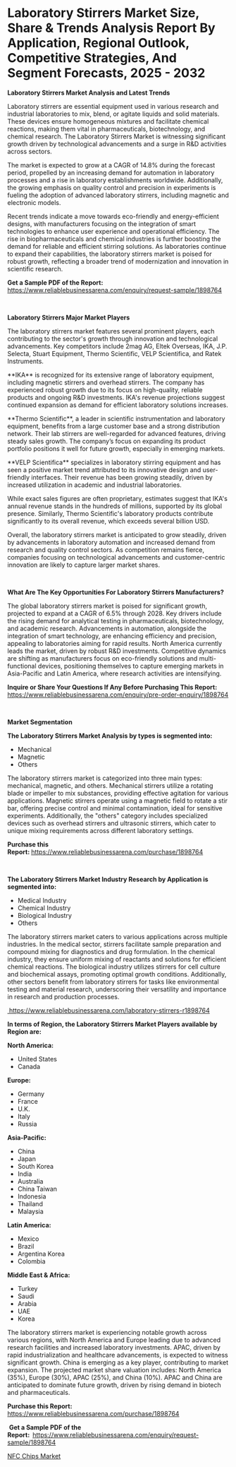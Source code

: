 <p><h1>Laboratory Stirrers Market Size, Share & Trends Analysis Report By Application, Regional Outlook, Competitive Strategies, And Segment Forecasts, 2025 - 2032</h1></p><p><strong>Laboratory Stirrers Market Analysis and Latest Trends</strong></p>
<p><p>Laboratory stirrers are essential equipment used in various research and industrial laboratories to mix, blend, or agitate liquids and solid materials. These devices ensure homogeneous mixtures and facilitate chemical reactions, making them vital in pharmaceuticals, biotechnology, and chemical research. The Laboratory Stirrers Market is witnessing significant growth driven by technological advancements and a surge in R&D activities across sectors.</p><p>The market is expected to grow at a CAGR of 14.8% during the forecast period, propelled by an increasing demand for automation in laboratory processes and a rise in laboratory establishments worldwide. Additionally, the growing emphasis on quality control and precision in experiments is fueling the adoption of advanced laboratory stirrers, including magnetic and electronic models. </p><p>Recent trends indicate a move towards eco-friendly and energy-efficient designs, with manufacturers focusing on the integration of smart technologies to enhance user experience and operational efficiency. The rise in biopharmaceuticals and chemical industries is further boosting the demand for reliable and efficient stirring solutions. As laboratories continue to expand their capabilities, the laboratory stirrers market is poised for robust growth, reflecting a broader trend of modernization and innovation in scientific research.</p></p>
<p><strong>Get a Sample PDF of the Report:&nbsp;</strong> <a href="https://www.reliablebusinessarena.com/enquiry/request-sample/1898764?utm_campaign=1892&utm_medium=2&utm_source=Github&utm_content=ia&utm_term=08042025&utm_id=laboratory-stirrers">https://www.reliablebusinessarena.com/enquiry/request-sample/1898764</a></p>
<p>&nbsp;</p>
<p><strong>Laboratory Stirrers Major Market Players</strong></p>
<p><p>The laboratory stirrers market features several prominent players, each contributing to the sector's growth through innovation and technological advancements. Key competitors include 2mag AG, Eltek Overseas, IKA, J.P. Selecta, Stuart Equipment, Thermo Scientific, VELP Scientifica, and Ratek Instruments.</p><p>**IKA** is recognized for its extensive range of laboratory equipment, including magnetic stirrers and overhead stirrers. The company has experienced robust growth due to its focus on high-quality, reliable products and ongoing R&D investments. IKA's revenue projections suggest continued expansion as demand for efficient laboratory solutions increases.</p><p>**Thermo Scientific**, a leader in scientific instrumentation and laboratory equipment, benefits from a large customer base and a strong distribution network. Their lab stirrers are well-regarded for advanced features, driving steady sales growth. The company’s focus on expanding its product portfolio positions it well for future growth, especially in emerging markets.</p><p>**VELP Scientifica** specializes in laboratory stirring equipment and has seen a positive market trend attributed to its innovative design and user-friendly interfaces. Their revenue has been growing steadily, driven by increased utilization in academic and industrial laboratories.</p><p>While exact sales figures are often proprietary, estimates suggest that IKA's annual revenue stands in the hundreds of millions, supported by its global presence. Similarly, Thermo Scientific's laboratory products contribute significantly to its overall revenue, which exceeds several billion USD.</p><p>Overall, the laboratory stirrers market is anticipated to grow steadily, driven by advancements in laboratory automation and increased demand from research and quality control sectors. As competition remains fierce, companies focusing on technological advancements and customer-centric innovation are likely to capture larger market shares.</p></p>
<p>&nbsp;</p>
<p><strong>What Are The Key Opportunities For Laboratory Stirrers Manufacturers?</strong></p>
<p><p>The global laboratory stirrers market is poised for significant growth, projected to expand at a CAGR of 6.5% through 2028. Key drivers include the rising demand for analytical testing in pharmaceuticals, biotechnology, and academic research. Advancements in automation, alongside the integration of smart technology, are enhancing efficiency and precision, appealing to laboratories aiming for rapid results. North America currently leads the market, driven by robust R&D investments. Competitive dynamics are shifting as manufacturers focus on eco-friendly solutions and multi-functional devices, positioning themselves to capture emerging markets in Asia-Pacific and Latin America, where research activities are intensifying.</p></p>
<p><strong>Inquire or Share Your Questions If Any Before Purchasing This Report:</strong> <a href="https://www.reliablebusinessarena.com/enquiry/pre-order-enquiry/1898764?utm_campaign=1892&utm_medium=2&utm_source=Github&utm_content=ia&utm_term=08042025&utm_id=laboratory-stirrers">https://www.reliablebusinessarena.com/enquiry/pre-order-enquiry/1898764</a></p>
<p>&nbsp;</p>
<p><strong>Market Segmentation</strong></p>
<p><strong>The Laboratory Stirrers Market Analysis by types is segmented into:</strong></p>
<p><ul><li>Mechanical</li><li>Magnetic</li><li>Others</li></ul></p>
<p><p>The laboratory stirrers market is categorized into three main types: mechanical, magnetic, and others. Mechanical stirrers utilize a rotating blade or impeller to mix substances, providing effective agitation for various applications. Magnetic stirrers operate using a magnetic field to rotate a stir bar, offering precise control and minimal contamination, ideal for sensitive experiments. Additionally, the "others" category includes specialized devices such as overhead stirrers and ultrasonic stirrers, which cater to unique mixing requirements across different laboratory settings.</p></p>
<p><strong>Purchase this Report:&nbsp;</strong><a href="https://www.reliablebusinessarena.com/purchase/1898764?utm_campaign=1892&utm_medium=2&utm_source=Github&utm_content=ia&utm_term=08042025&utm_id=laboratory-stirrers">https://www.reliablebusinessarena.com/purchase/1898764</a></p>
<p>&nbsp;</p>
<p><strong>The Laboratory Stirrers Market Industry Research by Application is segmented into:</strong></p>
<p><ul><li>Medical Industry</li><li>Chemical Industry</li><li>Biological Industry</li><li>Others</li></ul></p>
<p><p>The laboratory stirrers market caters to various applications across multiple industries. In the medical sector, stirrers facilitate sample preparation and compound mixing for diagnostics and drug formulation. In the chemical industry, they ensure uniform mixing of reactants and solutions for efficient chemical reactions. The biological industry utilizes stirrers for cell culture and biochemical assays, promoting optimal growth conditions. Additionally, other sectors benefit from laboratory stirrers for tasks like environmental testing and material research, underscoring their versatility and importance in research and production processes.</p></p>
<p><a href="https://www.reliablebusinessarena.com/laboratory-stirrers-r1898764?utm_campaign=1892&utm_medium=2&utm_source=Github&utm_content=ia&utm_term=08042025&utm_id=laboratory-stirrers">&nbsp;https://www.reliablebusinessarena.com/laboratory-stirrers-r1898764</a></p>
<p><strong>In terms of Region, the Laboratory Stirrers Market Players available by Region are:</strong></p>
<p>
    <p> <strong> North America: </strong>
        <ul>
            <li>United States</li>
            <li>Canada</li>
        </ul>
        </p> 
    <p> <strong> Europe: </strong>
        <ul>
            <li>Germany</li>
            <li>France</li>
            <li>U.K.</li>
            <li>Italy</li>
            <li>Russia</li>
        </ul>
        </p> 
    <p> <strong> Asia-Pacific: </strong>
        <ul>
            <li>China</li>
            <li>Japan</li>
            <li>South Korea</li>
            <li>India</li>
            <li>Australia</li>
            <li>China Taiwan</li>
            <li>Indonesia</li>
            <li>Thailand</li>
            <li>Malaysia</li>
        </ul>
        </p> 
    <p> <strong> Latin America: </strong>
        <ul>
            <li>Mexico</li>
            <li>Brazil</li>
            <li>Argentina Korea</li>
            <li>Colombia</li>
        </ul>
        </p> 
    <p> <strong> Middle East & Africa: </strong>
        <ul>
            <li>Turkey</li>
            <li>Saudi</li>
            <li>Arabia</li>
            <li>UAE</li>
            <li>Korea</li>
        </ul>
    </p>
    </p>
<p><p>The laboratory stirrers market is experiencing notable growth across various regions, with North America and Europe leading due to advanced research facilities and increased laboratory investments. APAC, driven by rapid industrialization and healthcare advancements, is expected to witness significant growth. China is emerging as a key player, contributing to market expansion. The projected market share valuation includes: North America (35%), Europe (30%), APAC (25%), and China (10%). APAC and China are anticipated to dominate future growth, driven by rising demand in biotech and pharmaceuticals.</p></p>
<p><strong>Purchase this Report: </strong><a href="https://www.reliablebusinessarena.com/purchase/1898764?utm_campaign=1892&utm_medium=2&utm_source=Github&utm_content=ia&utm_term=08042025&utm_id=laboratory-stirrers">https://www.reliablebusinessarena.com/purchase/1898764</a></p>
<p>&nbsp;<strong>Get a Sample PDF of the Report:&nbsp;&nbsp;</strong><a href="https://www.reliablebusinessarena.com/enquiry/request-sample/1898764?utm_campaign=1892&utm_medium=2&utm_source=Github&utm_content=ia&utm_term=08042025&utm_id=laboratory-stirrers">https://www.reliablebusinessarena.com/enquiry/request-sample/1898764</a></p>
<p><strong></strong></p>
<p><p><a href="https://github.com/provorikovar/Market-Research-Report-List-7/blob/main/nfc-chips-market.md?utm_campaign=1892&utm_medium=2&utm_source=Github&utm_content=ia&utm_term=08042025&utm_id=laboratory-stirrers">NFC Chips Market</a></p></p>